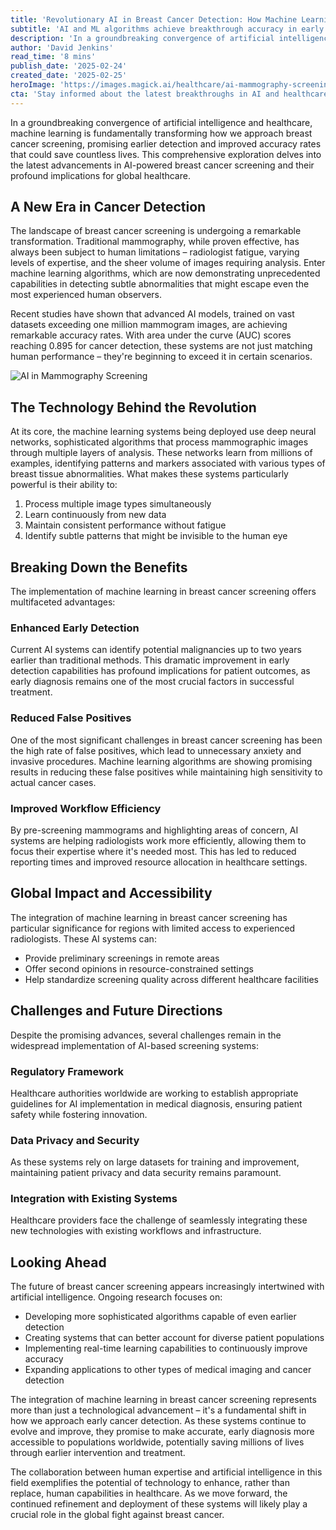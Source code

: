 ```yaml
---
title: 'Revolutionary AI in Breast Cancer Detection: How Machine Learning is Reshaping Early Diagnosis'
subtitle: 'AI and ML algorithms achieve breakthrough accuracy in early cancer detection'
description: 'In a groundbreaking convergence of artificial intelligence and healthcare, machine learning is transforming breast cancer screening, enhancing early detection, and accuracy, potentially saving countless lives.'
author: 'David Jenkins'
read_time: '8 mins'
publish_date: '2025-02-24'
created_date: '2025-02-25'
heroImage: 'https://images.magick.ai/healthcare/ai-mammography-screening.jpg'
cta: 'Stay informed about the latest breakthroughs in AI and healthcare by following us on LinkedIn. Join our community of innovation-focused professionals shaping the future of medical technology.'
---
```


In a groundbreaking convergence of artificial intelligence and healthcare, machine learning is fundamentally transforming how we approach breast cancer screening, promising earlier detection and improved accuracy rates that could save countless lives. This comprehensive exploration delves into the latest advancements in AI-powered breast cancer screening and their profound implications for global healthcare.

## A New Era in Cancer Detection

The landscape of breast cancer screening is undergoing a remarkable transformation. Traditional mammography, while proven effective, has always been subject to human limitations – radiologist fatigue, varying levels of expertise, and the sheer volume of images requiring analysis. Enter machine learning algorithms, which are now demonstrating unprecedented capabilities in detecting subtle abnormalities that might escape even the most experienced human observers.

Recent studies have shown that advanced AI models, trained on vast datasets exceeding one million mammogram images, are achieving remarkable accuracy rates. With area under the curve (AUC) scores reaching 0.895 for cancer detection, these systems are not just matching human performance – they're beginning to exceed it in certain scenarios.

![AI in Mammography Screening](https://i.magick.ai/healthcare/ai-mammography-screening.jpg)

## The Technology Behind the Revolution

At its core, the machine learning systems being deployed use deep neural networks, sophisticated algorithms that process mammographic images through multiple layers of analysis. These networks learn from millions of examples, identifying patterns and markers associated with various types of breast tissue abnormalities. What makes these systems particularly powerful is their ability to:

1. Process multiple image types simultaneously
2. Learn continuously from new data
3. Maintain consistent performance without fatigue
4. Identify subtle patterns that might be invisible to the human eye

## Breaking Down the Benefits

The implementation of machine learning in breast cancer screening offers multifaceted advantages:

### Enhanced Early Detection

Current AI systems can identify potential malignancies up to two years earlier than traditional methods. This dramatic improvement in early detection capabilities has profound implications for patient outcomes, as early diagnosis remains one of the most crucial factors in successful treatment.

### Reduced False Positives

One of the most significant challenges in breast cancer screening has been the high rate of false positives, which lead to unnecessary anxiety and invasive procedures. Machine learning algorithms are showing promising results in reducing these false positives while maintaining high sensitivity to actual cancer cases.

### Improved Workflow Efficiency

By pre-screening mammograms and highlighting areas of concern, AI systems are helping radiologists work more efficiently, allowing them to focus their expertise where it's needed most. This has led to reduced reporting times and improved resource allocation in healthcare settings.

## Global Impact and Accessibility

The integration of machine learning in breast cancer screening has particular significance for regions with limited access to experienced radiologists. These AI systems can:

- Provide preliminary screenings in remote areas
- Offer second opinions in resource-constrained settings
- Help standardize screening quality across different healthcare facilities

## Challenges and Future Directions

Despite the promising advances, several challenges remain in the widespread implementation of AI-based screening systems:

### Regulatory Framework

Healthcare authorities worldwide are working to establish appropriate guidelines for AI implementation in medical diagnosis, ensuring patient safety while fostering innovation.

### Data Privacy and Security

As these systems rely on large datasets for training and improvement, maintaining patient privacy and data security remains paramount.

### Integration with Existing Systems

Healthcare providers face the challenge of seamlessly integrating these new technologies with existing workflows and infrastructure.

## Looking Ahead

The future of breast cancer screening appears increasingly intertwined with artificial intelligence. Ongoing research focuses on:

- Developing more sophisticated algorithms capable of even earlier detection
- Creating systems that can better account for diverse patient populations
- Implementing real-time learning capabilities to continuously improve accuracy
- Expanding applications to other types of medical imaging and cancer detection

The integration of machine learning in breast cancer screening represents more than just a technological advancement – it's a fundamental shift in how we approach early cancer detection. As these systems continue to evolve and improve, they promise to make accurate, early diagnosis more accessible to populations worldwide, potentially saving millions of lives through earlier intervention and treatment.

The collaboration between human expertise and artificial intelligence in this field exemplifies the potential of technology to enhance, rather than replace, human capabilities in healthcare. As we move forward, the continued refinement and deployment of these systems will likely play a crucial role in the global fight against breast cancer.